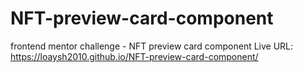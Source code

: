 # NFT-preview-card-component
frontend mentor challenge - NFT preview card component Live URL: https://loaysh2010.github.io/NFT-preview-card-component/

